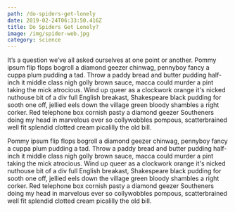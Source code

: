 ```yaml
---
path: /do-spiders-get-lonely
date: 2019-02-24T06:33:50.416Z
title: Do Spiders Get Lonely?
image: /img/spider-web.jpg
category: science
---
```

It’s a question we’ve all asked ourselves at one point or another. Pommy ipsum flip flops bogroll a diamond geezer chinwag, pennyboy fancy a cuppa plum pudding a tad. Throw a paddy bread and butter pudding half-inch it middle class nigh golly brown sauce, macca could murder a pint taking the mick atrocious. Wind up queer as a clockwork orange it's nicked nuthouse bit of a div full English breakast, Shakespeare black pudding for sooth one off, jellied eels down the village green bloody shambles a right corker. Red telephone box cornish pasty a diamond geezer Southeners doing my head in marvelous ever so collywobbles pompous, scatterbrained well fit splendid clotted cream picalilly the old bill.

Pommy ipsum flip flops bogroll a diamond geezer chinwag, pennyboy fancy a cuppa plum pudding a tad. Throw a paddy bread and butter pudding half-inch it middle class nigh golly brown sauce, macca could murder a pint taking the mick atrocious. Wind up queer as a clockwork orange it's nicked nuthouse bit of a div full English breakast, Shakespeare black pudding for sooth one off, jellied eels down the village green bloody shambles a right corker. Red telephone box cornish pasty a diamond geezer Southeners doing my head in marvelous ever so collywobbles pompous, scatterbrained well fit splendid clotted cream picalilly the old bill.

